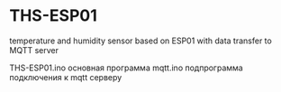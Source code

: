 # THS-ESP01
temperature and humidity sensor based on ESP01 with data transfer to MQTT server

THS-ESP01.ino основная программа
mqtt.ino подпрограмма подключения к mqtt серверу